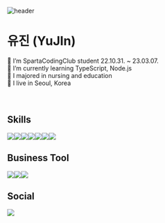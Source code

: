 ![header](https://capsule-render.vercel.app/api?type=wave&color=d94404)
# 유진 (YuJIn)
🌼 I’m SpartaCodingClub student 22.10.31. ~ 23.03.07.<br>
🍋 I’m currently learning TypeScript, Node.js<br>
🌻 I majored in nursing and education<br>
🏡 I live in Seoul, Korea<br>
<br>
<br>

## Skills
<img src="https://img.shields.io/badge/html5-E34F26?style=for-the-badge&logo=html5&logoColor=white"><img src="https://img.shields.io/badge/React-61DAFB?style=for-the-badge&logo=React&logoColor=white"><img src="https://img.shields.io/badge/Redux-764ABC?style=for-the-badge&logo=Redux&logoColor=white"><img src="https://img.shields.io/badge/JavaScript-F7DF1E?style=for-the-badge&logo=JavaScript&logoColor=white"><img src="https://img.shields.io/badge/TypeScript-3178C6?style=for-the-badge&logo=TypeScript&logoColor=white"><img src="https://img.shields.io/badge/Node.js-339933?style=for-the-badge&logo=Node.js&logoColor=white"><img src="https://img.shields.io/badge/styled-components-DB7093?style=for-the-badge&logo=styled-components&logoColor=white">


## Business Tool
<img src="https://img.shields.io/badge/Notion-000000?style=for-the-badge&logo=Notion&logoColor=white"><img src="https://img.shields.io/badge/Slack-4A154B?style=for-the-badge&logo=Slack&logoColor=white"><img src="https://img.shields.io/badge/Figma-F24E1E?style=for-the-badge&logo=Figma&logoColor=white">

## Social
<img src="https://img.shields.io/badge/Velog-20C997?style=for-the-badge&logo=Velog&logoColor=white">

<!--
**waterfist/waterfist** is a ✨ _special_ ✨ repository because its `README.md` (this file) appears on your GitHub profile.

Here are some ideas to get you started:

- 🔭 I’m currently working on ...
- 🌱 I’m currently learning ...
- 👯 I’m looking to collaborate on ...
- 🤔 I’m looking for help with ...
- 💬 Ask me about ...
- 📫 How to reach me: ...
- 😄 Pronouns: ...
- ⚡ Fun fact: ...
-->
